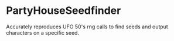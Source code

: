 # PartyHouseSeedfinder
Accurately reproduces UFO 50's rng calls to find seeds and output characters on a specific seed.
